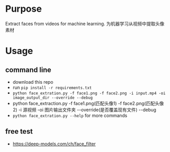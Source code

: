 # Purpose
Extract faces from videos for machine learning.
为机器学习从视频中提取头像素材

# Usage
## command line
  *  download this repo
  * run `pip install -r requirements.txt`
  * `python face_extration.py -f face1.png -f face2.png -i input.mp4 -oi image_output_dir --override --debug`
  * python face_extraction.py -f face1.png(匹配头像1) -f face2.png(匹配头像2) -i 源视频 -oi 图片输出文件夹 --override(是否覆盖现有文件) --debug
  * `python face_extration.py --help` for more commands
    
## free test
  * https://deep-models.com/ch/face_filter
